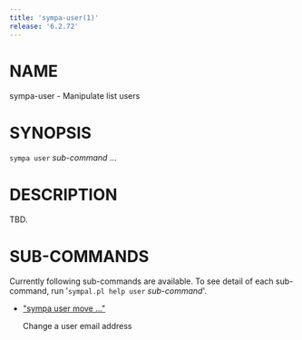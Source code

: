 ```yaml
---
title: 'sympa-user(1)'
release: '6.2.72'
---
```


# NAME

sympa-user - Manipulate list users

# SYNOPSIS

`sympa user` _sub-command_ ...

# DESCRIPTION

TBD.

# SUB-COMMANDS

Currently following sub-commands are available.
To see detail of each sub-command, run '`sympal.pl help user` _sub-command_'.

- ["sympa user move ..."](./sympa-user-move.1.md)

    Change a user email address
